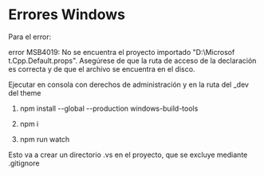 # Errores Windows

Para el error:

error MSB4019: No se encuentra el proyecto importado "D:\Microsof t.Cpp.Default.props". Asegúrese de que la ruta de acceso de la declaración <Import> es correcta y de que el archivo se encuentra en el disco.

Ejecutar en consola con derechos de administración y en la ruta del _dev del theme

1. npm install --global --production windows-build-tools

2. npm i

3. npm run watch

Esto va a crear un directorio .vs en el proyecto, que se excluye mediante .gitignore